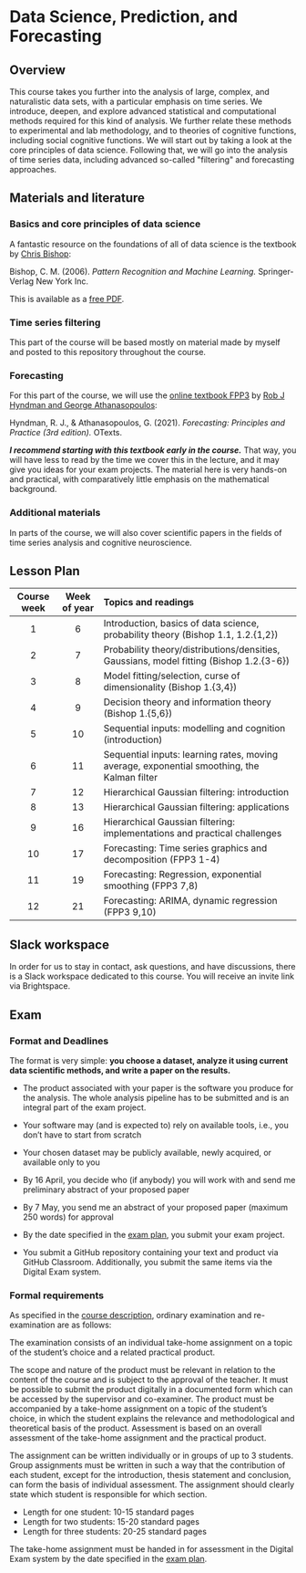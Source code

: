 # Data Science, Prediction, and Forecasting

## Overview

This course takes you further into the analysis of large, complex, and naturalistic data sets, with a particular emphasis on time series. We introduce, deepen, and explore advanced statistical and computational methods required for this kind of analysis. We further relate these methods to experimental and lab methodology, and to theories of cognitive functions, including social cognitive functions. We will start out by taking a look at the core principles of data science. Following that, we will go into the analysis of time series data, including advanced so-called "filtering" and forecasting approaches.

## Materials and literature

### Basics and core principles of data science

A fantastic resource on the foundations of all of data science is the textbook by [Chris Bishop](https://www.microsoft.com/en-us/research/people/cmbishop/):

Bishop, C. M. (2006). *Pattern Recognition and Machine Learning.* Springer-Verlag New York Inc.

This is available as a [free PDF](https://www.microsoft.com/en-us/research/uploads/prod/2006/01/Bishop-Pattern-Recognition-and-Machine-Learning-2006.pdf).

### Time series filtering

This part of the course will be based mostly on material made by myself and posted to this repository throughout the course.

### Forecasting

For this part of the course, we will use the [online textbook FPP3](https://otexts.com/fpp3/) by [Rob J Hyndman and George Athanasopoulos](https://otexts.com/fpp3/about-the-authors.html):

Hyndman, R. J., & Athanasopoulos, G. (2021). *Forecasting: Principles and Practice (3rd edition).* OTexts.

_**I recommend starting with this textbook early in the course.**_ That way, you will have less to read by the time we cover this in the lecture, and it may give you ideas for your exam projects. The material here is very hands-on and practical, with comparatively little emphasis on the mathematical background.

### Additional materials

In parts of the course, we will also cover scientific papers in the fields of time series analysis and cognitive neuroscience.

## Lesson Plan

| Course week | Week of year | Topics and readings                                                                         |
|:-----------:|:------------:|:--------------------------------------------------------------------------------------------|
| 1           | 6            | Introduction, basics of data science, probability theory (Bishop 1.1, 1.2.{1,2})            |
| 2           | 7            | Probability theory/distributions/densities, Gaussians, model fitting (Bishop 1.2.{3-6})     |
| 3           | 8            | Model fitting/selection, curse of dimensionality (Bishop 1.{3,4})                           |
| 4           | 9            | Decision theory and information theory (Bishop 1.{5,6})                                     |
| 5           | 10           | Sequential inputs: modelling and cognition (introduction)                                   |
| 6           | 11           | Sequential inputs: learning rates, moving average, exponential smoothing, the Kalman filter |
| 7           | 12           | Hierarchical Gaussian filtering: introduction                                               |
| 8           | 13           | Hierarchical Gaussian filtering: applications                                               |
| 9           | 16           | Hierarchical Gaussian filtering: implementations and practical challenges                   |
| 10          | 17           | Forecasting: Time series graphics and decomposition (FPP3 1-4)                              |
| 11          | 19           | Forecasting: Regression, exponential smoothing (FPP3 7,8)                                   |
| 12          | 21           | Forecasting: ARIMA, dynamic regression (FPP3 9,10)                                          |

## Slack workspace

In order for us to stay in contact, ask questions, and have discussions, there is a Slack workspace dedicated to this course. You will receive an invite link via Brightspace.

## Exam

### Format and Deadlines

The format is very simple: **you choose a dataset, analyze it using current data scientific methods, and write a paper on the results.**

- The product associated with your paper is the software you produce for the analysis. The whole analysis pipeline has to be submitted and is an integral part of the exam project.

- Your software may (and is expected to) rely on available tools, i.e., you don’t have to start from scratch

- Your chosen dataset may be publicly available, newly acquired, or available only to you

- By 16 April, you decide who (if anybody) you will work with and send me preliminary abstract of your proposed paper

- By 7 May, you send me an abstract of your proposed paper (maximum 250 words) for approval

- By the date specified in the [exam plan](https://studerende.au.dk/en/studies/subject-portals/arts/exams/exam-timetables-faculty-of-arts/147102-cognitive-science), you submit your exam project.

- You submit a GitHub repository containing your text and product via GitHub Classroom. Additionally, you submit the same items via the Digital Exam system.


### Formal requirements

As specified in the [course description](https://kursuskatalog.au.dk/en/course/114897/Data-Science-Prediction-and-Forecasting), ordinary examination and re-examination are as follows:

The examination consists of an individual take-home assignment on a topic of the student’s choice and a related practical product.

The scope and nature of the product must be relevant in relation to the content of the course and is subject to the approval of the teacher. It must be possible to submit the product digitally in a documented form which can be accessed by the supervisor and co-examiner. The product must be accompanied by a take-home assignment on a topic of the student’s choice, in which the student explains the relevance and methodological and theoretical basis of the product. Assessment is based on an overall assessment of the take-home assignment and the practical product.

The assignment can be written individually or in groups of up to 3 students. Group assignments must be written in such a way that the contribution of each student, except for the introduction, thesis statement and conclusion, can form the basis of individual assessment. The assignment should clearly state which student is responsible for which section.

- Length for one student: 10-15 standard pages
- Length for two students: 15-20 standard pages
- Length for three students: 20-25 standard pages

The take-home assignment must be handed in for assessment in the Digital Exam system by the date specified in the [exam plan](https://studerende.au.dk/en/studies/subject-portals/arts/exams/exam-timetables-faculty-of-arts/147102-cognitive-science).
